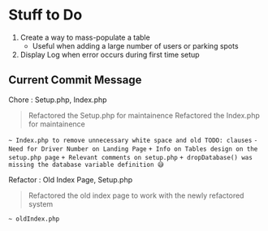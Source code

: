 # Stuff to Do

1. Create a way to mass-populate a table
    - Useful when adding a large number of users or parking spots
2. Display Log when error occurs during first time setup

## Current Commit Message

Chore : Setup.php, Index.php

> Refactored the Setup.php for maintainence
> Refactored the Index.php for maintainence

`~ Index.php to remove unnecessary white space and old TODO: clauses`
`- Need for Driver Number on Landing Page`
`+ Info on Tables design on the setup.php page`
`+ Relevant comments on setup.php`
`+ dropDatabase() was missing the database variable definition 😅️`

Refactor : Old Index Page, Setup.php

> Refactored the old index page to work with the newly refactored system

`~ oldIndex.php`
